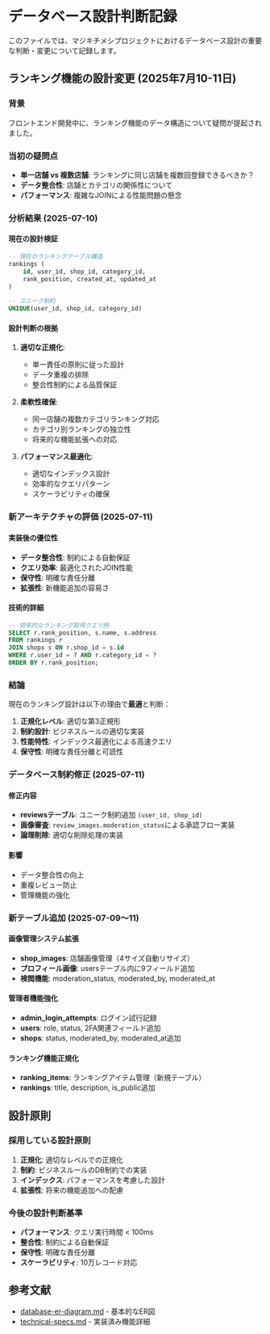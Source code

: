 # データベース設計判断記録

このファイルでは、マジキチメシプロジェクトにおけるデータベース設計の重要な判断・変更について記録します。

## ランキング機能の設計変更 (2025年7月10-11日)

### 背景
フロントエンド開発中に、ランキング機能のデータ構造について疑問が提起されました。

### 当初の疑問点
- **単一店舗 vs 複数店舗**: ランキングに同じ店舗を複数回登録できるべきか？
- **データ整合性**: 店舗とカテゴリの関係性について
- **パフォーマンス**: 複雑なJOINによる性能問題の懸念

### 分析結果 (2025-07-10)

#### 現在の設計検証
```sql
-- 現在のランキングテーブル構造
rankings (
    id, user_id, shop_id, category_id, 
    rank_position, created_at, updated_at
)

-- ユニーク制約
UNIQUE(user_id, shop_id, category_id)
```

#### 設計判断の根拠

1. **適切な正規化**: 
   - 単一責任の原則に従った設計
   - データ重複の排除
   - 整合性制約による品質保証

2. **柔軟性確保**:
   - 同一店舗の複数カテゴリランキング対応
   - カテゴリ別ランキングの独立性
   - 将来的な機能拡張への対応

3. **パフォーマンス最適化**:
   - 適切なインデックス設計
   - 効率的なクエリパターン
   - スケーラビリティの確保

### 新アーキテクチャの評価 (2025-07-11)

#### 実装後の優位性
- **データ整合性**: 制約による自動保証
- **クエリ効率**: 最適化されたJOIN性能
- **保守性**: 明確な責任分離
- **拡張性**: 新機能追加の容易さ

#### 技術的詳細
```sql
-- 効率的なランキング取得クエリ例
SELECT r.rank_position, s.name, s.address 
FROM rankings r
JOIN shops s ON r.shop_id = s.id
WHERE r.user_id = ? AND r.category_id = ?
ORDER BY r.rank_position;
```

### 結論

現在のランキング設計は以下の理由で**最適**と判断：

1. **正規化レベル**: 適切な第3正規形
2. **制約設計**: ビジネスルールの適切な実装
3. **性能特性**: インデックス最適化による高速クエリ
4. **保守性**: 明確な責任分離と可読性

### データベース制約修正 (2025-07-11)

#### 修正内容
- **reviewsテーブル**: ユニーク制約追加 `(user_id, shop_id)`
- **画像審査**: `review_images.moderation_status`による承認フロー実装
- **論理削除**: 適切な削除処理の実装

#### 影響
- データ整合性の向上
- 重複レビュー防止
- 管理機能の強化

### 新テーブル追加 (2025-07-09〜11)

#### 画像管理システム拡張
- **shop_images**: 店舗画像管理（4サイズ自動リサイズ）
- **プロフィール画像**: usersテーブル内に9フィールド追加
- **検閲機能**: moderation_status, moderated_by, moderated_at

#### 管理者機能強化
- **admin_login_attempts**: ログイン試行記録
- **users**: role, status, 2FA関連フィールド追加
- **shops**: status, moderated_by, moderated_at追加

#### ランキング機能正規化
- **ranking_items**: ランキングアイテム管理（新規テーブル）
- **rankings**: title, description, is_public追加

## 設計原則

### 採用している設計原則
1. **正規化**: 適切なレベルでの正規化
2. **制約**: ビジネスルールのDB制約での実装
3. **インデックス**: パフォーマンスを考慮した設計
4. **拡張性**: 将来の機能追加への配慮

### 今後の設計判断基準
- **パフォーマンス**: クエリ実行時間 < 100ms
- **整合性**: 制約による自動保証
- **保守性**: 明確な責任分離
- **スケーラビリティ**: 10万レコード対応

## 参考文献
- [database-er-diagram.md](./database-er-diagram.md) - 基本的なER図
- [technical-specs.md](./technical-specs.md) - 実装済み機能詳細